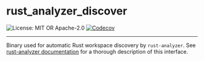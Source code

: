 <!-- sync-readme title [[ -->
# rust_analyzer_discover
<!-- sync-readme ]] -->

<!-- sync-readme badge [[ -->
![License: MIT OR Apache-2.0](https://img.shields.io/badge/license-MIT%20OR%20Apache--2.0-purple.svg?style=flat-square)
[![Codecov](https://img.shields.io/codecov/c/github/scufflecloud/scuffle.svg?label=codecov&logo=codecov&style=flat-square)](https://app.codecov.io/gh/scufflecloud/scuffle)
<!-- sync-readme ]] -->

---

<!-- sync-readme rustdoc [[ -->
Binary used for automatic Rust workspace discovery by `rust-analyzer`.
See [rust-analyzer documentation][rd] for a thorough description of this interface.

[rd]: https://rust-analyzer.github.io/manual.html#rust-analyzer.workspace.discoverConfig
<!-- sync-readme ]] -->
